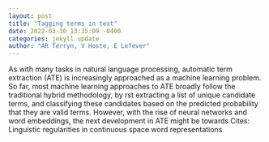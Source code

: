 ```yaml
--- 
layout: post 
title: "Tagging terms in text" 
date: 2022-03-30 13:35:09 -0400 
categories: jekyll update 
author: "AR Terryn, V Hoste, E Lefever" 
--- 
```

As with many tasks in natural language processing, automatic term extraction (ATE) is increasingly approached as a machine learning problem. So far, most machine learning approaches to ATE broadly follow the traditional hybrid methodology, by rst extracting a list of unique candidate terms, and classifying these candidates based on the predicted probability that they are valid terms. However, with the rise of neural networks and word embeddings, the next development in ATE might be towards Cites: Linguistic regularities in continuous space word representations